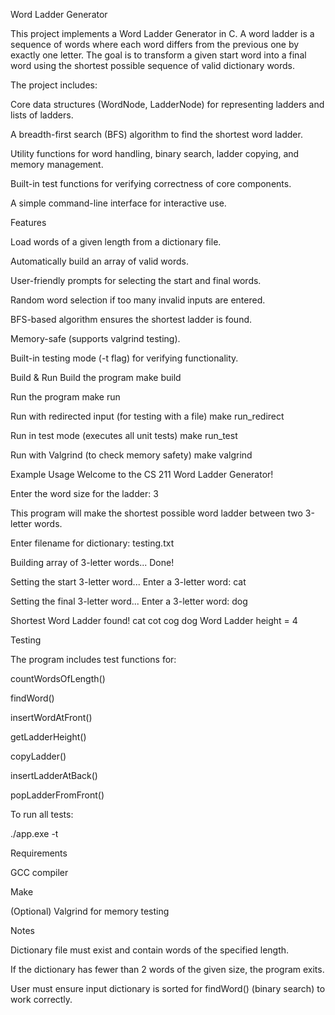 Word Ladder Generator

This project implements a Word Ladder Generator in C. A word ladder is a sequence of words where each word differs from the previous one by exactly one letter. The goal is to transform a given start word into a final word using the shortest possible sequence of valid dictionary words.

The project includes:

Core data structures (WordNode, LadderNode) for representing ladders and lists of ladders.

A breadth-first search (BFS) algorithm to find the shortest word ladder.

Utility functions for word handling, binary search, ladder copying, and memory management.

Built-in test functions for verifying correctness of core components.

A simple command-line interface for interactive use.

Features

Load words of a given length from a dictionary file.

Automatically build an array of valid words.

User-friendly prompts for selecting the start and final words.

Random word selection if too many invalid inputs are entered.

BFS-based algorithm ensures the shortest ladder is found.

Memory-safe (supports valgrind testing).

Built-in testing mode (-t flag) for verifying functionality.

Build & Run
Build the program
make build

Run the program
make run

Run with redirected input (for testing with a file)
make run_redirect

Run in test mode (executes all unit tests)
make run_test

Run with Valgrind (to check memory safety)
make valgrind

Example Usage
Welcome to the CS 211 Word Ladder Generator!

Enter the word size for the ladder: 3

This program will make the shortest possible
word ladder between two 3-letter words.

Enter filename for dictionary: testing.txt

Building array of 3-letter words... Done!

Setting the start 3-letter word...
  Enter a 3-letter word: cat

Setting the final 3-letter word...
  Enter a 3-letter word: dog

Shortest Word Ladder found!
        cat
        cot
        cog
        dog
Word Ladder height = 4

Testing

The program includes test functions for:

countWordsOfLength()

findWord()

insertWordAtFront()

getLadderHeight()

copyLadder()

insertLadderAtBack()

popLadderFromFront()

To run all tests:

./app.exe -t

Requirements

GCC compiler

Make

(Optional) Valgrind
 for memory testing

Notes

Dictionary file must exist and contain words of the specified length.

If the dictionary has fewer than 2 words of the given size, the program exits.

User must ensure input dictionary is sorted for findWord() (binary search) to work correctly.
